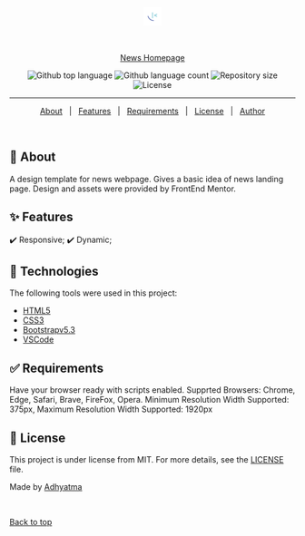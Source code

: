 <div align="center" id="top"> 
  <img src="images/favicon-32x32.png" alt="News Homepage" />

  &#xa0;

  <a href="https://r00kiead.github.io/news/">News Homepage</a>
</div>

<p align="center">
  <img alt="Github top language" src="https://img.shields.io/github/languages/top/r00kieAd/news?color=56BEB8">

  <img alt="Github language count" src="https://img.shields.io/github/languages/count/r00kieAd/news?color=56BEB8">

  <img alt="Repository size" src="https://img.shields.io/github/repo-size/r00kieAd/news?color=56BEB8">

  <img alt="License" src="https://img.shields.io/github/license/r00kieAd/news?color=56BEB8">
</p>

<hr>

<p align="center">
  <a href="#dart-about">About</a> &#xa0; | &#xa0; 
  <a href="#sparkles-features">Features</a> &#xa0; | &#xa0;
  <a href="#white_check_mark-requirements">Requirements</a> &#xa0; | &#xa0;
  <a href="#memo-license">License</a> &#xa0; | &#xa0;
  <a href="https://github.com/{{YOUR_GITHUB_USERNAME}}" target="_blank">Author</a>
</p>

<br>

## :dart: About ##

A design template for news webpage. Gives a basic idea of news landing page. Design and assets were provided by FrontEnd Mentor.

## :sparkles: Features ##

:heavy_check_mark: Responsive;
:heavy_check_mark: Dynamic;

## :rocket: Technologies ##

The following tools were used in this project:

- [HTML5](https://www.w3schools.com/html/default.asp)
- [CSS3](https://www.w3schools.com/css/default.asp)
- [Bootstrapv5.3](https://www.w3schools.com/bootstrap/bootstrap_ver.asp)
- [VSCode](https://code.visualstudio.com/)

## :white_check_mark: Requirements ##

Have your browser ready with scripts enabled. Supprted Browsers: Chrome, Edge, Safari, Brave, FireFox, Opera. Minimum Resolution Width Supported: 375px, Maximum Resolution Width Supported: 1920px

## :memo: License ##

This project is under license from MIT. For more details, see the [LICENSE](LICENSE) file.


Made by <a href="https://github.com/r00kieAd" target="_blank">Adhyatma</a>

&#xa0;

<a href="#top">Back to top</a>
